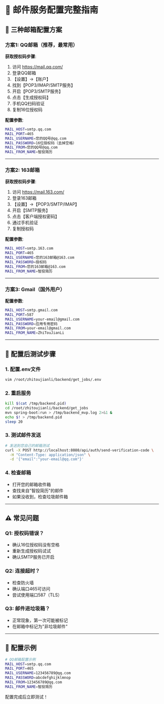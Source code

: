 # 📧 邮件服务配置完整指南

## 🎯 三种邮箱配置方案

### 方案1: QQ邮箱（推荐，最常用）

**获取授权码步骤**:
1. 访问 https://mail.qq.com/
2. 登录QQ邮箱
3. 【设置】→【账户】
4. 找到【POP3/IMAP/SMTP服务】
5. 开启【POP3/SMTP服务】
6. 点击【生成授权码】
7. 手机QQ扫码验证
8. 复制16位授权码

**配置参数**:
```bash
MAIL_HOST=smtp.qq.com
MAIL_PORT=465
MAIL_USERNAME=您的QQ号@qq.com
MAIL_PASSWORD=16位授权码（去掉空格）
MAIL_FROM=您的QQ号@qq.com
MAIL_FROM_NAME=智投简历
```

---

### 方案2: 163邮箱

**获取授权码步骤**:
1. 访问 https://mail.163.com/
2. 登录163邮箱
3. 【设置】→【POP3/SMTP/IMAP】
4. 开启【SMTP服务】
5. 点击【客户端授权密码】
6. 通过手机验证
7. 复制授权码

**配置参数**:
```bash
MAIL_HOST=smtp.163.com
MAIL_PORT=465
MAIL_USERNAME=您的163邮箱@163.com
MAIL_PASSWORD=授权码
MAIL_FROM=您的163邮箱@163.com
MAIL_FROM_NAME=智投简历
```

---

### 方案3: Gmail（国外用户）

**配置参数**:
```bash
MAIL_HOST=smtp.gmail.com
MAIL_PORT=587
MAIL_USERNAME=your-email@gmail.com
MAIL_PASSWORD=应用专用密码
MAIL_FROM=your-email@gmail.com
MAIL_FROM_NAME=ZhiTouJianLi
```

---

## 🧪 配置后测试步骤

### 1. 配置.env文件
```bash
vim /root/zhitoujianli/backend/get_jobs/.env
```

### 2. 重启服务
```bash
kill $(cat /tmp/backend.pid)
cd /root/zhitoujianli/backend/get_jobs
mvn spring-boot:run > /tmp/backend_mvp.log 2>&1 &
echo $! > /tmp/backend.pid
sleep 20
```

### 3. 测试邮件发送
```bash
# 发送到您自己的邮箱测试
curl -X POST http://localhost:8080/api/auth/send-verification-code \
  -H "Content-Type: application/json" \
  -d '{"email":"your-email@qq.com"}'
```

### 4. 检查邮箱
- 打开您的邮箱收件箱
- 查找来自"智投简历"的邮件
- 如果没收到，检查垃圾邮件箱

---

## ⚠️ 常见问题

### Q1: 授权码错误？
- 确认16位授权码没有空格
- 重新生成授权码试试
- 确认SMTP服务已开启

### Q2: 连接超时？
- 检查防火墙
- 确认端口465可访问
- 尝试使用端口587（TLS）

### Q3: 邮件进垃圾箱？
- 正常现象，第一次可能被标记
- 在邮箱中标记为"非垃圾邮件"

---

## 📝 配置示例

```bash
# QQ邮箱配置示例
MAIL_HOST=smtp.qq.com
MAIL_PORT=465
MAIL_USERNAME=123456789@qq.com
MAIL_PASSWORD=abcdefghijklmnop
MAIL_FROM=123456789@qq.com
MAIL_FROM_NAME=智投简历
```

配置完成后立即测试！
